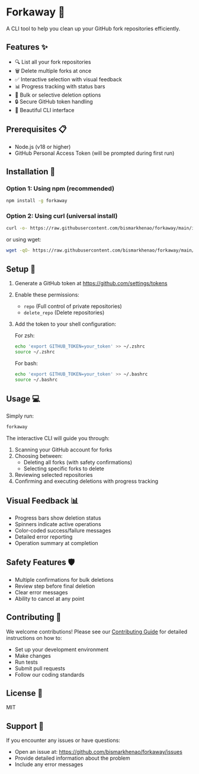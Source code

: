 # Forkaway 🧹

A CLI tool to help you clean up your GitHub fork repositories efficiently.

## Features ✨

- 🔍 List all your fork repositories
- 🗑️ Delete multiple forks at once
- ✅ Interactive selection with visual feedback
- 📊 Progress tracking with status bars
- 🎯 Bulk or selective deletion options
- 🔒 Secure GitHub token handling
- 💫 Beautiful CLI interface

## Prerequisites 📋

- Node.js (v18 or higher)
- GitHub Personal Access Token (will be prompted during first run)

## Installation 🚀

### Option 1: Using npm (recommended)
```bash
npm install -g forkaway
```

### Option 2: Using curl (universal install)
```bash
curl -o- https://raw.githubusercontent.com/bismarkhenao/forkaway/main/install.sh | bash
```
or using wget:
```bash
wget -qO- https://raw.githubusercontent.com/bismarkhenao/forkaway/main/install.sh | bash
```

## Setup 🔧

1. Generate a GitHub token at https://github.com/settings/tokens
2. Enable these permissions:
   - `repo` (Full control of private repositories)
   - `delete_repo` (Delete repositories)
3. Add the token to your shell configuration:

   For zsh:
   ```bash
   echo 'export GITHUB_TOKEN=your_token' >> ~/.zshrc
   source ~/.zshrc
   ```

   For bash:
   ```bash
   echo 'export GITHUB_TOKEN=your_token' >> ~/.bashrc
   source ~/.bashrc
   ```

## Usage 💻

Simply run:
```bash
forkaway
```

The interactive CLI will guide you through:
1. Scanning your GitHub account for forks
2. Choosing between:
   - Deleting all forks (with safety confirmations)
   - Selecting specific forks to delete
3. Reviewing selected repositories
4. Confirming and executing deletions with progress tracking

## Visual Feedback 📊

- Progress bars show deletion status
- Spinners indicate active operations
- Color-coded success/failure messages
- Detailed error reporting
- Operation summary at completion

## Safety Features 🛡️

- Multiple confirmations for bulk deletions
- Review step before final deletion
- Clear error messages
- Ability to cancel at any point

## Contributing 🤝

We welcome contributions! Please see our [Contributing Guide](CONTRIBUTING.md) for detailed instructions on how to:

- Set up your development environment
- Make changes
- Run tests
- Submit pull requests
- Follow our coding standards

## License 📄

MIT

## Support 💪

If you encounter any issues or have questions:
- Open an issue at: https://github.com/bismarkhenao/forkaway/issues
- Provide detailed information about the problem
- Include any error messages 